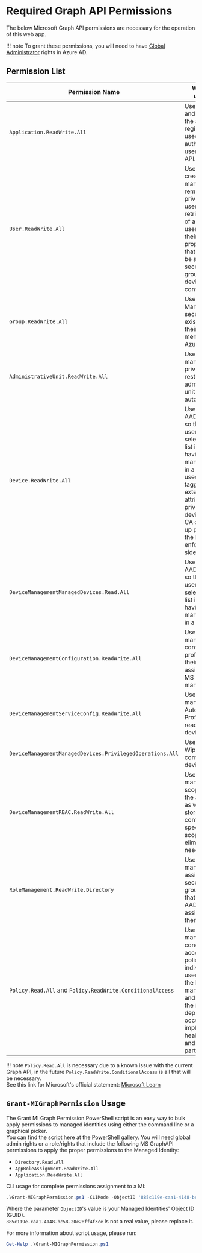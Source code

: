 # Required Graph API Permissions

The below Microsoft Graph API permissions are necessary for the operation of this web app.  

!!! note
    To grant these permissions, you will need to have [Global Administrator](https://learn.microsoft.com/en-us/azure/active-directory/roles/permissions-reference#groups-administrator) rights in Azure AD.  

## Permission List

| Permission Name | What it is used for |
|-----------------|---------------------|
| `Application.ReadWrite.All` | Used to create and maintain the app registration used to authenticate users to the API. |
| `User.ReadWrite.All` | Used to create, list, manage, and remove privileged users and retrieve a list of all non-users (and their properties) so that they can be added to security groups and device configurations. |
| `Group.ReadWrite.All` | Used to Manage security group existence and their membership in Azure AD. |
| `AdministrativeUnit.ReadWrite.All` | Used to manage the privileged restricted administrative unit automatically. |
| `Device.ReadWrite.All` | Used to list all AAD devices so that end users can select from a list instead of having to manually put in a GUID. Also used for tagging the extension attribute of the privileged device so that CA can pick it up properly on the hardware enforcement side of things.|
| `DeviceManagementManagedDevices.Read.All` | Used to list all AAD devices so that end users can select from a list instead of having to manually put in a GUID. |
| `DeviceManagementConfiguration.ReadWrite.All` | Used to manage configuration profiles and their assignments in MS Endpoint manager. |
| `DeviceManagementServiceConfig.ReadWrite.All` | Used to manage Autopilot Profiles and read Autopilot device data |
| `DeviceManagementManagedDevices.PrivilegedOperations.All` | Used to issue Wipe commands to devices |
| `DeviceManagementRBAC.ReadWrite.All` | Used to manage the scope tag that the app uses as well as store the app's config in the specified scope tag to eliminate the need for a DB. |
| `RoleManagement.ReadWrite.Directory` | Used to manage role assigned security groups (SGs that can have AAD Roles assigned to them). |
| `Policy.Read.All` and `Policy.ReadWrite.ConditionalAccess` | Used to manage the conditional access policies for individual users during the lifecycle management and for when the initial deployment occurs to implement health checks, and identity partitioning. |

!!! note
    `Policy.Read.All` is necessary due to a known issue with the current Graph API, in the future `Policy.ReadWrite.ConditionalAccess` is all that will be necessary.  
    See this link for Microsoft's official statement: [Microsoft Learn](https://learn.microsoft.com/en-us/graph/known-issues#conditional-access-policy-requires-consent-to-permission)

## `Grant-MIGraphPermission` Usage

The Grant MI Graph Permission PowerShell script is an easy way to bulk apply permissions to managed identities using either the command line or a graphical picker.  
You can find the script here at the [PowerShell gallery](https://www.powershellgallery.com/packages/Grant-MIGraphPermission).
You will need global admin rights or a role/rights that include the following MS GraphAPI permissions to apply the proper permissions to the Managed Identity:

- `Directory.Read.All`
- `AppRoleAssignment.ReadWrite.All`
- `Application.ReadWrite.All`

CLI usage for complete permissions assignment to a MI:

``` PowerShell title="PowerShell"
.\Grant-MIGraphPermission.ps1 -CLIMode -ObjectID '885c119e-caa1-4148-bc58-20e28ff4f3ce' -PermissionName 'Application.ReadWrite.All', 'User.ReadWrite.All', 'Group.ReadWrite.All', 'AdministrativeUnit.ReadWrite.All', 'Device.ReadWrite.All', 'DeviceManagementManagedDevices.Read.All', 'DeviceManagementConfiguration.ReadWrite.All', 'DeviceManagementServiceConfig.ReadWrite.All', 'DeviceManagementManagedDevices.PrivilegedOperations.All', 'DeviceManagementRBAC.ReadWrite.All', 'RoleManagement.ReadWrite.Directory', 'Policy.Read.All', 'Policy.ReadWrite.ConditionalAccess'
```

Where the parameter `ObjectID`'s value is your Managed Identities' Object ID (GUID).  
`885c119e-caa1-4148-bc58-20e28ff4f3ce` is not a real value, please replace it.

For more information about script usage, please run:

``` PowerShell title="PowerShell"
Get-Help .\Grant-MIGraphPermission.ps1
```

